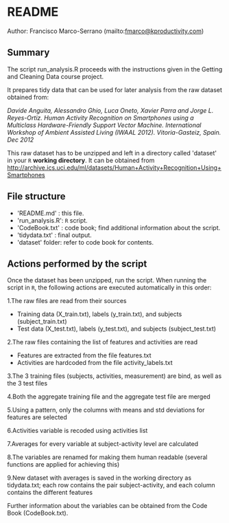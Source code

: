 README
======
Author: Francisco Marco-Serrano (mailto:fmarco@kproductivity.com)


Summary
-------

The script run_analysis.R proceeds with the instructions given in the Getting and Cleaning Data course project.

It prepares tidy data that can be used for later analysis from the raw dataset obtained from:

*Davide Anguita, Alessandro Ghio, Luca Oneto, Xavier Parra and Jorge L. Reyes-Ortiz. Human Activity Recognition on Smartphones using a Multiclass Hardware-Friendly Support Vector Machine. International Workshop of Ambient Assisted Living (IWAAL 2012). Vitoria-Gasteiz, Spain. Dec 2012*

This raw dataset has to be unzipped and left in a directory called 'dataset' in your `R` **working directory**. It can be obtained from http://archive.ics.uci.edu/ml/datasets/Human+Activity+Recognition+Using+Smartphones


File structure
--------------
* 'README.md'     : this file.
* 'run_analysis.R': `R` script.
* 'CodeBook.txt'  : code book; find additional information about the script.
* 'tidydata.txt'  : final output.
* 'dataset' folder: refer to code book for contents.


Actions performed by the script
-------------------------------

Once the dataset has been unzipped, run the script. When running the script in `R`, the following actions are executed automatically in this order:


1.The raw files are read from their sources

  * Training data (X_train.txt), labels (y_train.txt), and subjects (subject_train.txt)
  * Test data (X_test.txt), labels (y_test.txt), and subjects (subject_test.txt)

2.The raw files containing the list of features and activities are read

  * Features are extracted from the file features.txt
  * Activities are hardcoded from the file activity_labels.txt

3.The 3 training files (subjects, activities, measurement) are bind, as well as the 3 test files

4.Both the aggregate training file and the aggregate test file are merged

5.Using a pattern, only the columns with means and std deviations for features are selected

6.Activities variable is recoded using activities list

7.Averages for every variable at subject-activity level are calculated

8.The variables are renamed for making them human readable (several functions are applied for achieving this)

9.New dataset with averages is saved in the working directory as tidydata.txt; each row contains the pair subject-activity, and each column contains the different features


Further information about the variables can be obtained from the Code Book (CodeBook.txt).


